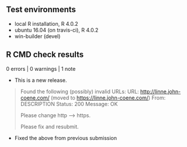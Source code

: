 ## Test environments
* local R installation, R 4.0.2
* ubuntu 16.04 (on travis-ci), R 4.0.2
* win-builder (devel)

## R CMD check results

0 errors | 0 warnings | 1 note

* This is a new release.

>    Found the following (possibly) invalid URLs:
>      URL: http://linne.john-coene.com/ (moved to
> https://linne.john-coene.com/)
>        From: DESCRIPTION
>        Status: 200
>        Message: OK
> 
> Please change http --> https.
> 
> Please fix and resubmit.

* Fixed the above from previous submission
